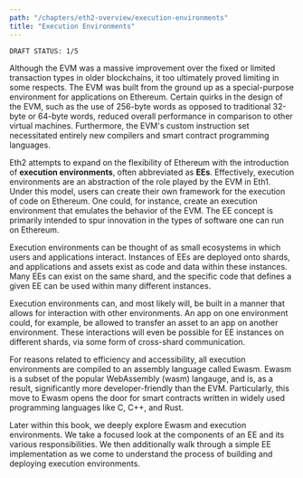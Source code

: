 ```yaml
---
path: "/chapters/eth2-overview/execution-environments"
title: "Execution Environments"
---
```


```text
DRAFT STATUS: 1/5
```

Although the EVM was a massive improvement over the fixed or limited transaction types in older blockchains, it too ultimately proved limiting in some respects. The EVM was built from the ground up as a special-purpose environment for applications on Ethereum. Certain quirks in the design of the EVM, such as the use of 256-byte words as opposed to traditional 32-byte or 64-byte words, reduced overall performance in comparison to other virtual machines. Furthermore, the EVM's custom instruction set necessitated entirely new compilers and smart contract programming languages.

Eth2 attempts to expand on the flexibility of Ethereum with the introduction of **execution environments**, often abbreviated as **EEs**. Effectively, execution environments are an abstraction of the role played by the EVM in Eth1. Under this model, users can create their own framework for the execution of code on Ethereum. One could, for instance, create an execution environment that emulates the behavior of the EVM. The EE concept is primarily intended to spur innovation in the types of software one can run on Ethereum.

Execution environments can be thought of as small ecosystems in which users and applications interact. Instances of EEs are deployed onto shards, and applications and assets exist as code and data within these instances. Many EEs can exist on the same shard, and the specific code that defines a given EE can be used within many different instances.

Execution environments can, and most likely will, be built in a manner that allows for interaction with other environments. An app on one environment could, for example, be allowed to transfer an asset to an app on another environment. These interactions will even be possible for EE instances on different shards, via some form of cross-shard communication.

For reasons related to efficiency and accessibility, all execution environments are compiled to an assembly language called Ewasm. Ewasm is a subset of the popular WebAssembly (wasm) langauge, and is, as a result, significantly more developer-friendly than the EVM. Particularly, this move to Ewasm opens the door for smart contracts written in widely used programming languages like C, C++, and Rust.

Later within this book, we deeply explore Ewasm and execution environments. We take a focused look at the components of an EE and its various responsibilities. We then additionally walk through a simple EE implementation as we come to understand the process of building and deploying execution environments.